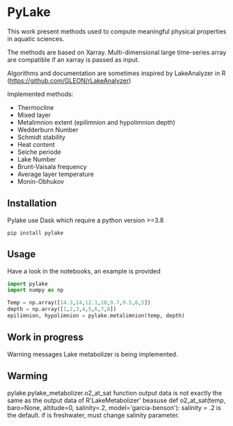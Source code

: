# PyLake

This work present methods used to compute meaningful physical properties in aquatic sciences.

The methods are based on Xarray. 
Multi-dimensional large time-series array are compatible if an xarray is passed as input.

Algorithms and documentation are sometimes inspired by LakeAnalyzer in R (https://github.com/GLEON/rLakeAnalyzer)

Implemented methods:
* Thermocline
* Mixed layer
* Metalimnion extent (epilimnion and hypolimnion depth)
* Wedderburn Number
* Schmidt stability
* Heat content
* Seiche periode
* Lake Number
* Brunt-Vaisala frequency
* Average layer temperature
* Monin-Obhukov 

## Installation

Pylake use Dask which require a python version >=3.8

`pip install pylake`

## Usage


Have a look in the notebooks, an example is provided

```python
import pylake
import numpy as np

Temp = np.array([14.3,14,12.1,10,9.7,9.5,6,5])
depth = np.array([1,2,3,4,5,6,7,8])
epilimnion, hypolimnion = pylake.metalimnion(temp, depth)
```

 ## Work in progress
 Warning messages
 Lake metabolizer is being implemented. 

 ## Warming
 pylake.pylake_metabolizer.o2_at_sat function output data is not exactly the same as the output data of R'LakeMetabolizer'  beasuse def o2_at_sat(temp, baro=None, altitude=0, salinity=.2, model='garcia-benson'):
 salinity = .2 is the default. if is freshwater, must change salinity parameter.
